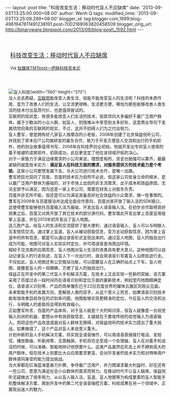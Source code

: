 --- layout: post title: "科技改变生活：移动时代盲人不应缺席" date:
'2013-09-03T13:25:00.000+08:00' author: Wenh Q tags: modified\_time:
'2013-09-03T13:25:09.299+08:00' blogger\_id:
tag:blogger.com,1999:blog-4961947611491238191.post-7002169063820458509
blogger\_orig\_url:
http://binaryware.blogspot.com/2013/09/blog-post\_1592.html ---
<div style="margin: 10px; padding: 5px;">

<div style="font-size: 18px;">

[\
科技改变生活：移动时代盲人不应缺席](http://www.tmtpost.com/60812.html)

</div>

<div style="font-size: 13px;">

Via [钛媒体TMTpost—把脉科技资本论](http://www.tmtpost.com/)

</div>

</div>

<div style="font-size: 13px; padding: 15px 0 10px 10px;">

![盲人科技](http://www.tmtpost.com/wp-content/uploads/2013/09/137818281055-560x370.jpg "盲人科技"){width="560"
height="370"}\
没人会去质疑，[互联网](http://www.tmtpost.com/tag/%E4%BA%92%E8%81%94%E7%BD%91 "查看 互联网 中的全部文章")能改变人类生活，但能不能改变盲人的生活呢？科技的本质作用，是为了改善人们的生活，让交流更顺畅，生活更方便，哪怕为那些能够改善人类生活的技术付出高昂代价，也是值得尝试的。\
互联网的现状是，有很多能改变人们生活的技术，但其导向大多偏好于最广泛用户群体。属于少数派的小众人群，如盲人，则很难从中享受到太多好处，这是商业导向下发展欣欣向荣的互联网的现实，不过，这并不妨碍人们为之付出努力。\
盲人曹军，曾是拥有好几家盲人按摩店的小老板，2008年创建了北京保益悦听公司，并找到了原本在IT公司做研发的冀东合作，致力于开发方便盲人交流和出行的手机软件。他的创业故事值得书写，2008年在科技界创业初始，他就开发出专供盲人使用的基于按键的读屏软件，初获成功，此后更坚定了他在该领域开拓的决心。\
对于一家致力于满足边缘需求的小公司来说，理想是有的，资金也勉强可以筹齐，最最紧缺的就是技术实力：**满足盲人在科技方面的需求，对服务提供方的技术能力是个考验**。这家小公司要想发展下去，与大公司进行技术合作，是唯一出路。\
曹军把目光投向了百度。百度的技术实力自然不必说，但这家公司安身立命的根本，是以最广泛用户群体为基础的，对于市场上出现的非主流需求，出于成本和效益原因，无法全部予以满足，因为这是一家上市公司，需要在财务上对股东负责。\
百度并非无所不能，但还是可以为满足具备良好社会效益的小众需求，做一些事情的。曹军在2009年与百度接洽并达成全面合作意向，百度对其开放了输入法的SDK接口，这使得曹军能够依托百度输入法为基础，开发出盲人语音输入法。在初步合作取得良好效果之后，百度又对其开放了其它技术的部分源代码，曹军借此开发出掌上百度盲用版掌上盲道，并在2013年初开发出了盲人地图。\
这几款产品，给盲人的生活和交流提供了极大便利，通过语音输入，盲人可以与明眼人互发短信交流。通过掌上盲道，盲人从被动获取信息，变为主动获取信息，因为掌上盲道中的所有信息，都是可以通过语音形式呈现出来的。通过盲人地图，盲人的独自出行成为可能，地图可对盲人实现实时定位，并可用语音查询周边环境。\
相较于交流类的应用而言，盲人地图对盲人生活的改善具有更大意义。这种地图可以自动记录盲人的行走轨迹，在盲人下一次出行时，就会用语音引导着盲人沿原轨迹行走。不仅如此，盲人地图还有公交报站功能，可以提醒盲人在正确的站点上下车。盲人地图，就像是盲人的一双眼睛，方便了盲人的独自出行。\
保益正在开发中的第二代盲人手机解决方案，在技术上又会实现一些新的突破，该方案采用了百度过去一段时间内在语音识别和定位方面的最新技术，例如室内地图精确定位，语音语义识别等，产品的简单雏形已于22日百度世界的媒体云展区同观众见面。未来智能手机的发展方向，是解放人类的双手，从这个意义上而言，如果语音识别技术能有效改善目前存在的识别率问题，地图能够实现更精准的定位，今后盲人的交流和出行，与明眼人的差距将会得到有效缩小。\
正如曹军所言，百度的产品体系，对于盲人就是个大的知识库，但盲人就像是一台视觉输入封闭的机器，要想从中有效获取信息，关键就在于要改传统的视觉输入为语音输入。而将这些产品改造成面对盲人群体无障碍，对保益悦听的技术实力提出了重大挑战，如果做成了，这个产品对盲人来说意义重大。\
计划中新的盲人手机解决方案，将实现全语音操作，可以用语音直接拨打电话、发短信、播放歌曲、听新闻等，无需触屏。手机将完全变成一个处理器，盲人在对着手机说话的时候，可以准确、智能地辨识他想要什么。这类产品虽然在形态上并不拥有庞大的用户群体，但在技术上则要比大众应用要求更高，会对开发者的技术实力和对特殊用户群体感同身受的能力提出挑战。\
当大家都在红海蓝海里奋力扑腾，争夺最广泛用户，并力图谋求最大利益时，好在还有一些公司，愿意为满足社会小众群体的需求而努力。在移动时代不让盲人缺席，保益悦听无疑做出了很多努力，从以盲人输入法，盲道、盲人地图等为构成要素的盲人智能手机整体解决方案，再到开发中的第二代全语音操控方案，科技成果在另一个领域中，正展现出迷人的魅力。

</div>
